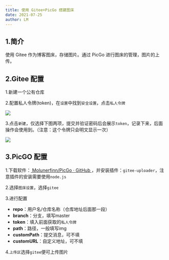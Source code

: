 ```yaml
---
title: 使用 Gitee+PicGo 搭建图床
date: 2021-07-25
author: LM
---
```


## 1.简介

使用 Gitee 作为博客图床，存储图片。通过 PicGo 进行图床的管理，图片的上传。

## 2.Gitee 配置

1.新建一个公有仓库

2.配置私人令牌(token)，在`设置`中找到`安全设置`，点击`私人令牌`

![](/images/drawingbed/img/202204291737792.png)

3.点击`新建`，仅选择下图两项，提交并验证密码后会展示`token`，记录下来，后面操作会使用到。（注意：这个令牌只会明文显示一次）

![](/images/drawingbed/img/202204291737186.png)

## 3.PicGO 配置

1.下载软件：[ Molunerfinn/PicGo · GitHub ](https://github.com/Molunerfinn/PicGo/releases)，并安装插件：`gitee-uploader`，注意插件的安装需要使用`node.js`

2.选择`图床设置`，选择`gitee`

3.进行配置

- **repo**：用户名/仓库名称（仓库地址后面那一段）
- **branch**：分支，填写master
- **token**：填入前面获取的`私人令牌`
- **path**：路径，一般填写img
- **customPath**：提交消息，可不填
- **customURL**：自定义地址，可不填

4.`上传区`选择`gitee`便可上传图片